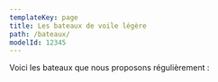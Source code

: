 ```yaml
---
templateKey: page
title: Les bateaux de voile légère
path: /bateaux/
modelId: 12345
---
```


Voici les bateaux que nous proposons régulièrement :